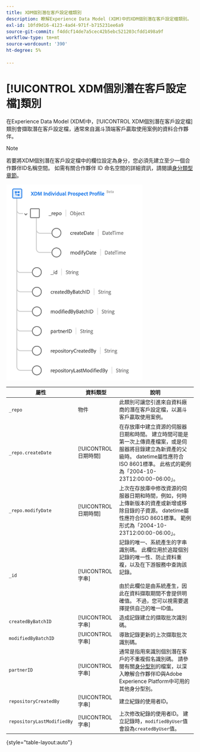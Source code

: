 ```yaml
---
title: XDM個別潛在客戶設定檔類別
description: 瞭解Experience Data Model (XDM)中的XDM個別潛在客戶設定檔類別。
exl-id: 10fd9d16-4123-4ad4-971f-b715231ee6a9
source-git-commit: f4ddcf14de7a5cec42b5ebc521203cfdd1498a9f
workflow-type: tm+mt
source-wordcount: '390'
ht-degree: 5%

---
```


# [!UICONTROL XDM個別潛在客戶設定檔]類別

在Experience Data Model (XDM)中，[!UICONTROL XDM個別潛在客戶設定檔]類別會擷取潛在客戶設定檔，通常來自漏斗頂端客戶贏取使用案例的資料合作夥伴。

>[!NOTE]
>
>若要將XDM個別潛在客戶設定檔中的欄位設定為身分，您必須先建立至少一個合作夥伴ID名稱空間。 如需有關合作夥伴 ID 命名空間的詳細資訊，請閱讀[身分類型章節](../../identity-service/features/namespaces.md)。

![XDM潛在客戶類別的結構描述圖表。](../images/classes/individual-prospect-profile.png)

| 屬性 | 資料類型 | 說明 |
| --- | --- | --- |
| `_repo` | 物件 | 此類別可讓您引進來自資料廠商的潛在客戶設定檔，以漏斗客戶贏取使用案例。 |
| `_repo.createDate` | [!UICONTROL 日期時間] | 在存放庫中建立資源的伺服器日期和時間。 建立時間可能是第一次上傳資產檔案，或是伺服器將目錄建立為新資產的父級時。 datetime屬性應符合ISO 8601標準。 此格式的範例為「2004-10-23T12:00:00-06:00」。 |
| `_repo.modifyDate` | [!UICONTROL 日期時間] | 上次在存放庫中修改資源的伺服器日期和時間，例如，何時上傳新版本的資產或新增或移除目錄的子資源。 datetime屬性應符合ISO 8601標準。 範例形式為「2004-10-23T12:00:00-06:00」。 |
| `_id` | [!UICONTROL 字串] | 記錄的唯一、系統產生的字串識別碼。 此欄位用於追蹤個別記錄的唯一性、防止資料重複，以及在下游服務中查詢該記錄。<br><br>由於此欄位是由系統產生，因此在資料擷取期間不會提供明確值。 不過，您可以視需要選擇提供自己的唯一ID值。 |
| `createdByBatchID` | [!UICONTROL 字串] | 造成記錄建立的擷取批次識別碼。 |
| `modifiedByBatchID` | [!UICONTROL 字串] | 導致記錄更新的上次擷取批次識別碼。 |
| `partnerID` | [!UICONTROL 字串] | 通常是指用來識別個別潛在客戶的不重複假名識別碼。 請參閱有關[身分型別](../../identity-service/features/namespaces.md#identity-type)的檔案，以深入瞭解合作夥伴ID與Adobe Experience Platform中可用的其他身分型別。 |
| `repositoryCreatedBy` | [!UICONTROL 字串] | 建立紀錄的使用者ID。 |
| `repositoryLastModifiedBy` | [!UICONTROL 字串] | 上次修改紀錄的使用者ID。 建立記錄時，`modifiedByUser`值會設為`createdByUser`值。 |

{style="table-layout:auto"}
